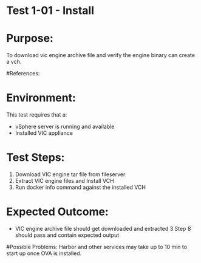 Test 1-01 - Install
=======

# Purpose:
To download vic engine archive file and verify the engine binary can create a vch.

#References:

# Environment:
This test requires that a:
- vSphere server is running and available
- Installed VIC appliance

# Test Steps:
1. Download VIC engine tar file from fileserver
2. Extract VIC engine files and Install VCH
3. Run docker info command against the installed VCH

# Expected Outcome:
* VIC engine archive file should get downloaded and extracted
3 Step 8 should pass and contain expected output

#Possible Problems:
Harbor and other services may take up to 10 min to start up once OVA is installed.
